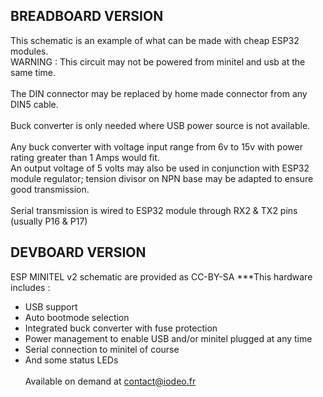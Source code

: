 ## BREADBOARD VERSION
This schematic is an example of what can be made with cheap ESP32 modules.
<br>WARNING : This circuit may not be powered from minitel and usb at the same time.
<br><br>The DIN connector may be replaced by home made connector from any DIN5 cable.
<br><br>Buck converter is only needed where USB power source is not available.
<br><br>Any buck converter with voltage input range from 6v to 15v with power rating greater than 1 Amps would fit.
<br>An output voltage of 5 volts may also be used in conjunction with ESP32 module regulator; tension divisor on NPN base may be adapted to ensure good transmission.
<br><br>Serial transmission is wired to ESP32 module through RX2 & TX2 pins (usually P16 & P17)

## DEVBOARD VERSION
ESP MINITEL v2 schematic are provided as CC-BY-SA
***This hardware includes :
* USB support
* Auto bootmode selection
* Integrated buck converter with fuse protection
* Power management to enable USB and/or minitel plugged at any time
* Serial connection to minitel of course
* And some status LEDs
<br><br>Available on demand at [contact@iodeo.fr](mailto:contact@iodeo.fr)
